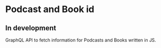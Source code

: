 # Podcast and Book id

## In development

GraphQL API to fetch information for Podcasts and Books written in JS.